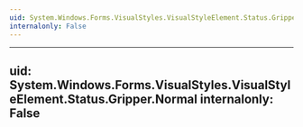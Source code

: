```yaml
---
uid: System.Windows.Forms.VisualStyles.VisualStyleElement.Status.Gripper
internalonly: False
---
```


---
uid: System.Windows.Forms.VisualStyles.VisualStyleElement.Status.Gripper.Normal
internalonly: False
---
